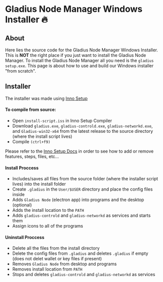 # Gladius Node Manager Windows Installer 🔥

## About
Here lies the source code for the Gladius Node Manager Windows Installer. This is **NOT** the right place if you just want to install the Gladius Node Manager. To install the Gladius Node Manager all you need is the `gladius setup.exe`. This page is about how to use and build our Windows installer "from scratch".

## Installer
The installer was made using [Inno Setup](http://www.jrsoftware.org/isinfo.php)

#### To compile from source:
- Open `install-script.iss` in Inno Setup Compiler
- Download `gladius.exe`, `gladius-controld.exe`, `gladius-networkd.exe`, and `Gladius-win32-x64` from the latest release to the source directory (where the install script lives)
- Compile `(ctrl+f9)`

Please refer to the [Inno Setup Docs](http://www.jrsoftware.org/ishelp/) in order to see how to add or remove features, steps, files, etc...

#### Install Proccess
- Includes/saves all files from the source folder (where the installer script lives) into the install folder
- Create `.gladius` in the `User/$USER` directory and place the config files inside
- Adds `Gladius Node` (electron app) into programs and the desktop (optional)
- Adds the install location to the `PATH`
- Adds `gladius-controld` and `gladius-networkd` as services and starts them
- Assign icons to all of the programs

#### Uninstall Proccess
- Delete all the files from the install directory
- Delete the config files from `.gladius` and deletes `.gladius` if empty (does not delet wallet or key files if present)
- Removes `Gladius Node` from desktop and programs
- Removes install location from `PATH`
- Stops and deletes `gladius-controld` and `gladius-networkd` as services
